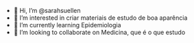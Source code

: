 - 👋 Hi, I’m @sarahsuellen
- 👀 I’m interested in  criar materiais de estudo de boa aparência
- 🌱 I’m currently learning Epidemiologia
- 💞️ I’m looking to collaborate on  Medicina, que é  o que estudo
<!---
sarahsuellen/sarahsuellen is a ✨ special ✨ repository because its `README.md` (this file) appears on your GitHub profile.
You can click the Preview link to take a look at your changes.
--->
